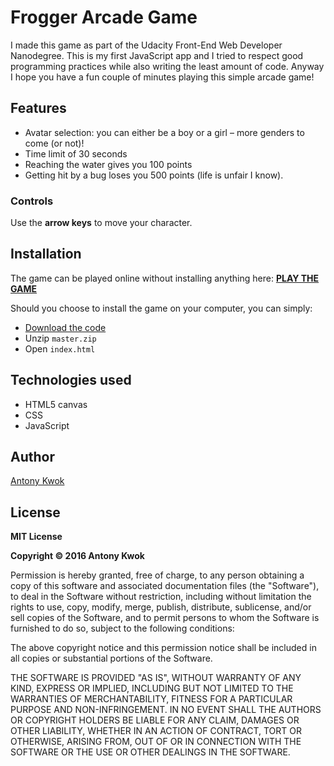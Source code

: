 # Frogger Arcade Game

I made this game as part of the Udacity Front-End Web Developer Nanodegree. This is my first JavaScript app and I tried to respect good programming practices while also writing the least amount of code. Anyway I hope you have a fun couple of minutes playing this simple arcade game!

## Features

- Avatar selection: you can either be a boy or a girl – more genders to come (or not)!
- Time limit of 30 seconds
- Reaching the water gives you 100 points
- Getting hit by a bug loses you 500 points (life is unfair I know).

### Controls

Use the **arrow keys** to move your character.

## Installation

The game can be played online without installing anything here:
[**PLAY THE GAME**](http://antonykwok.com/frogger-game)

Should you choose to install the game on your computer, you can simply:

- [Download the code](https://github.com/AntonyKwok/frogger-game/archive/master.zip)
- Unzip `master.zip`
- Open `index.html`

## Technologies used

- HTML5 canvas
- CSS
- JavaScript

## Author

[Antony Kwok](http://antonykwok.com)

## License

**MIT License**

**Copyright © 2016 Antony Kwok**

Permission is hereby granted, free of charge, to any person obtaining a copy
of this software and associated documentation files (the "Software"), to deal
in the Software without restriction, including without limitation the rights
to use, copy, modify, merge, publish, distribute, sublicense, and/or sell
copies of the Software, and to permit persons to whom the Software is
furnished to do so, subject to the following conditions:

The above copyright notice and this permission notice shall be included in all
copies or substantial portions of the Software.

THE SOFTWARE IS PROVIDED "AS IS", WITHOUT WARRANTY OF ANY KIND, EXPRESS OR
IMPLIED, INCLUDING BUT NOT LIMITED TO THE WARRANTIES OF MERCHANTABILITY,
FITNESS FOR A PARTICULAR PURPOSE AND NON-INFRINGEMENT. IN NO EVENT SHALL THE
AUTHORS OR COPYRIGHT HOLDERS BE LIABLE FOR ANY CLAIM, DAMAGES OR OTHER
LIABILITY, WHETHER IN AN ACTION OF CONTRACT, TORT OR OTHERWISE, ARISING FROM,
OUT OF OR IN CONNECTION WITH THE SOFTWARE OR THE USE OR OTHER DEALINGS IN THE
SOFTWARE.
